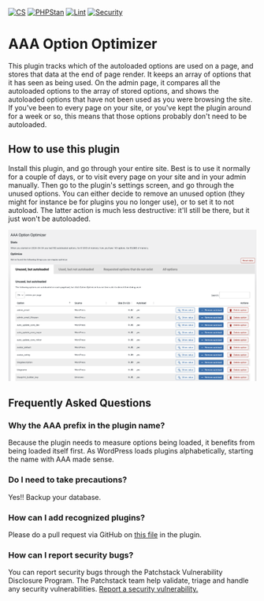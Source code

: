 [![CS](https://github.com/emilia-capital/aaa-option-optimizer/actions/workflows/cs.yml/badge.svg)](https://github.com/emilia-capital/aaa-option-optimizer/actions/workflows/cs.yml)
[![PHPStan](https://github.com/Emilia-Capital/aaa-option-optimizer/actions/workflows/phpstan.yml/badge.svg)](https://github.com/Emilia-Capital/aaa-option-optimizer/actions/workflows/phpstan.yml)
[![Lint](https://github.com/emilia-capital/aaa-option-optimizer/actions/workflows/lint.yml/badge.svg)](https://github.com/emilia-capital/aaa-option-optimizer/actions/workflows/lint.yml)
[![Security](https://github.com/emilia-capital/aaa-option-optimizer/actions/workflows/security.yml/badge.svg)](https://github.com/emilia-capital/aaa-option-optimizer/actions/workflows/security.yml)

# AAA Option Optimizer
This plugin tracks which of the autoloaded options are used on a page, and stores that data at the end of page render. It keeps an array of options that it has seen as being used. On the admin page, it compares all the autoloaded options to the array of stored options, and shows the autoloaded options that have not been used as you were browsing the site. If you've been to every page on your site, or you've kept the plugin around for a week or so, this means that those options probably don't need to be autoloaded.

## How to use this plugin
Install this plugin, and go through your entire site. Best is to use it normally for a couple of days, or to visit every page on your site and in your admin manually. Then go to the plugin's settings screen, and go through the unused options. You can either decide to remove an unused option (they might for instance be for plugins you no longer use), or to set it to not autoload. The latter action is much less destructive: it'll still be there, but it just won't be autoloaded.

![Screenshot of the admin panel](/.wordpress-org/screenshot-1.png)

## Frequently Asked Questions

### Why the AAA prefix in the plugin name?

Because the plugin needs to measure options being loaded, it benefits from being loaded itself first. As WordPress loads plugins alphabetically, 
starting the name with AAA made sense.

### Do I need to take precautions?

Yes!! Backup your database.

### How can I add recognized plugins?

Please do a pull request via GitHub on [this file](https://github.com/Emilia-Capital/aaa-option-optimizer/blob/develop/known-plugins/known-plugins.json) in the plugin.

### How can I report security bugs?

You can report security bugs through the Patchstack Vulnerability Disclosure Program. The Patchstack team help validate, triage and handle any security vulnerabilities. [Report a security vulnerability.](https://patchstack.com/database/vdp/aaa-option-optimizer)
